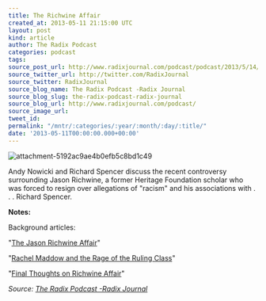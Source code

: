 ```yaml
---
title: The Richwine Affair
created_at: 2013-05-11 21:15:00 UTC
layout: post
kind: article
author: The Radix Podcast
categories: podcast
tags: 
source_post_url: http://www.radixjournal.com/podcast/podcast/2013/5/14/the-richwine-affiar
source_twitter_url: http://twitter.com/RadixJournal
source_twitter: RadixJournal
source_blog_name: The Radix Podcast -Radix Journal
source_blog_slug: the-radix-podcast-radix-journal
source_blog_url: http://www.radixjournal.com/podcast/
source_image_url: 
tweet_id: 
permalink: "/mntr/:categories/:year/:month/:day/:title/"
date: '2013-05-11T00:00:00.000+00:00'
---
```

<img class="thumb-image" alt="attachment-5192ac9ae4b0efb5c8bd1c49" data-image="https://static1.squarespace.com/static/51c946cde4b0f05142538988/5298e223e4b008c3d680f470/5298e25be4b008c3d680f6c8/1385751299683/Witch-Trial.jpg" data-image-dimensions="561x427" data-image-focal-point="0.5,0.5" data-load="false" data-image-id="5298e25be4b008c3d680f6c8" data-type="image" src="https://static1.squarespace.com/static/51c946cde4b0f05142538988/5298e223e4b008c3d680f470/5298e25be4b008c3d680f6c8/1385751299683/Witch-Trial.jpg?format=1000w" />
          
        

        

      
    
    
  






<p>Andy Nowicki and Richard Spencer discuss the recent controversy surrounding Jason Richwine, a former Heritage Foundation scholar who was forced to resign over allegations of "racism" and his associations with . . . Richard Spencer.&nbsp;</p><p><strong>Notes: </strong></p><p>Background articles:</p><p>"<a href="http://www.npiamerica.org/uncategorized/the-jason-richwine-affair/">The Jason Richwine Affair</a>"</p><p>"<a href="http://www.npiamerica.org/uncategorized/rachel-maddow-and-the-rage-of-ruling-class/">Rachel Maddow and the Rage of the Ruling Class</a>"</p><p>"<a href="http://www.npiamerica.org/blog/final-thoughts-on-the-richwine-affair-video/">Final Thoughts on Richwine Affair</a>"</p><div class="">
    <i>Source: <a href="http://www.radixjournal.com/podcast/">The Radix Podcast -Radix Journal</a></i>
</div>

